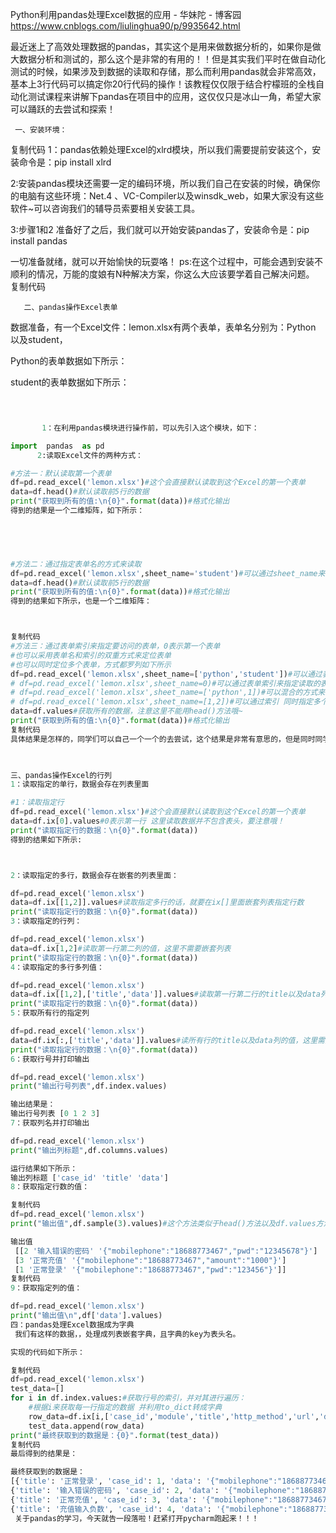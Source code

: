 Python利用pandas处理Excel数据的应用 - 华妹陀 - 博客园 https://www.cnblogs.com/liulinghua90/p/9935642.html

最近迷上了高效处理数据的pandas，其实这个是用来做数据分析的，如果你是做大数据分析和测试的，那么这个是非常的有用的！！但是其实我们平时在做自动化测试的时候，如果涉及到数据的读取和存储，那么而利用pandas就会非常高效，基本上3行代码可以搞定你20行代码的操作！该教程仅仅限于结合柠檬班的全栈自动化测试课程来讲解下pandas在项目中的应用，这仅仅只是冰山一角，希望大家可以踊跃的去尝试和探索！

     一、安装环境：
复制代码
 1：pandas依赖处理Excel的xlrd模块，所以我们需要提前安装这个，安装命令是：pip install xlrd

  2:安装pandas模块还需要一定的编码环境，所以我们自己在安装的时候，确保你的电脑有这些环境：Net.4 、VC-Compiler以及winsdk_web，如果大家没有这些软件~可以咨询我们的辅导员索要相关安装工具。

  3:步骤1和2 准备好了之后，我们就可以开始安装pandas了，安装命令是：pip install pandas

一切准备就绪，就可以开始愉快的玩耍咯！
ps:在这个过程中，可能会遇到安装不顺利的情况，万能的度娘有N种解决方案，你这么大应该要学着自己解决问题。
复制代码
 

       二、pandas操作Excel表单

  数据准备，有一个Excel文件：lemon.xlsx有两个表单，表单名分别为：Python 以及student，

Python的表单数据如下所示：



 

student的表单数据如下所示：

```py

 

       1：在利用pandas模块进行操作前，可以先引入这个模块，如下：

import  pandas  as pd
      2:读取Excel文件的两种方式：

#方法一：默认读取第一个表单
df=pd.read_excel('lemon.xlsx')#这个会直接默认读取到这个Excel的第一个表单
data=df.head()#默认读取前5行的数据
print("获取到所有的值:\n{0}".format(data))#格式化输出
得到的结果是一个二维矩阵，如下所示：



 

#方法二：通过指定表单名的方式来读取
df=pd.read_excel('lemon.xlsx',sheet_name='student')#可以通过sheet_name来指定读取的表单
data=df.head()#默认读取前5行的数据
print("获取到所有的值:\n{0}".format(data))#格式化输出
得到的结果如下所示，也是一个二维矩阵：



复制代码
#方法三：通过表单索引来指定要访问的表单，0表示第一个表单
#也可以采用表单名和索引的双重方式来定位表单
#也可以同时定位多个表单，方式都罗列如下所示
df=pd.read_excel('lemon.xlsx',sheet_name=['python','student'])#可以通过表单名同时指定多个
# df=pd.read_excel('lemon.xlsx',sheet_name=0)#可以通过表单索引来指定读取的表单
# df=pd.read_excel('lemon.xlsx',sheet_name=['python',1])#可以混合的方式来指定
# df=pd.read_excel('lemon.xlsx',sheet_name=[1,2])#可以通过索引 同时指定多个
data=df.values#获取所有的数据，注意这里不能用head()方法哦~
print("获取到所有的值:\n{0}".format(data))#格式化输出
复制代码
具体结果是怎样的，同学们可以自己一个一个的去尝试，这个结果是非常有意思的，但是同时同学们也发现了，这个数据是一个二维矩阵，对于我们去做自动化测试，并不能很顺利的处理，所以接下来，我们就会详细的讲解，如何来读取行号和列号以及每一行的内容 以及制定行列的内容。

 

三、pandas操作Excel的行列
1：读取指定的单行，数据会存在列表里面

#1：读取指定行
df=pd.read_excel('lemon.xlsx')#这个会直接默认读取到这个Excel的第一个表单
data=df.ix[0].values#0表示第一行 这里读取数据并不包含表头，要注意哦！
print("读取指定行的数据：\n{0}".format(data))
得到的结果如下所示:



2：读取指定的多行，数据会存在嵌套的列表里面：

df=pd.read_excel('lemon.xlsx')
data=df.ix[[1,2]].values#读取指定多行的话，就要在ix[]里面嵌套列表指定行数
print("读取指定行的数据：\n{0}".format(data))
3：读取指定的行列：

df=pd.read_excel('lemon.xlsx')
data=df.ix[1,2]#读取第一行第二列的值，这里不需要嵌套列表
print("读取指定行的数据：\n{0}".format(data))
4：读取指定的多行多列值：

df=pd.read_excel('lemon.xlsx')
data=df.ix[[1,2],['title','data']].values#读取第一行第二行的title以及data列的值，这里需要嵌套列表
print("读取指定行的数据：\n{0}".format(data))
5：获取所有行的指定列

df=pd.read_excel('lemon.xlsx')
data=df.ix[:,['title','data']].values#读所有行的title以及data列的值，这里需要嵌套列表
print("读取指定行的数据：\n{0}".format(data))
6：获取行号并打印输出

df=pd.read_excel('lemon.xlsx')
print("输出行号列表",df.index.values)

输出结果是：
输出行号列表 [0 1 2 3]
7：获取列名并打印输出

df=pd.read_excel('lemon.xlsx')
print("输出列标题",df.columns.values)

运行结果如下所示：
输出列标题 ['case_id' 'title' 'data']
8：获取指定行数的值：

复制代码
df=pd.read_excel('lemon.xlsx')
print("输出值",df.sample(3).values)#这个方法类似于head()方法以及df.values方法

输出值
 [[2 '输入错误的密码' '{"mobilephone":"18688773467","pwd":"12345678"}']
 [3 '正常充值' '{"mobilephone":"18688773467","amount":"1000"}']
 [1 '正常登录' '{"mobilephone":"18688773467","pwd":"123456"}']]
复制代码
9：获取指定列的值：

df=pd.read_excel('lemon.xlsx')
print("输出值\n",df['data'].values)
四：pandas处理Excel数据成为字典
 我们有这样的数据，，处理成列表嵌套字典，且字典的key为表头名。

实现的代码如下所示：

复制代码
df=pd.read_excel('lemon.xlsx')
test_data=[]
for i in df.index.values:#获取行号的索引，并对其进行遍历：
    #根据i来获取每一行指定的数据 并利用to_dict转成字典
    row_data=df.ix[i,['case_id','module','title','http_method','url','data','expected']].to_dict()
    test_data.append(row_data)
print("最终获取到的数据是：{0}".format(test_data))
复制代码
最后得到的结果是：

最终获取到的数据是：
[{'title': '正常登录', 'case_id': 1, 'data': '{"mobilephone":"18688773467","pwd":"123456"}'}, 
{'title': '输入错误的密码', 'case_id': 2, 'data': '{"mobilephone":"18688773467","pwd":"12345678"}'}, 
{'title': '正常充值', 'case_id': 3, 'data': '{"mobilephone":"18688773467","amount":"1000"}'}, 
{'title': '充值输入负数', 'case_id': 4, 'data': '{"mobilephone":"18688773467","amount":"-100"}'}]
 关于pandas的学习，今天就告一段落啦！赶紧打开pycharm跑起来！！！

```